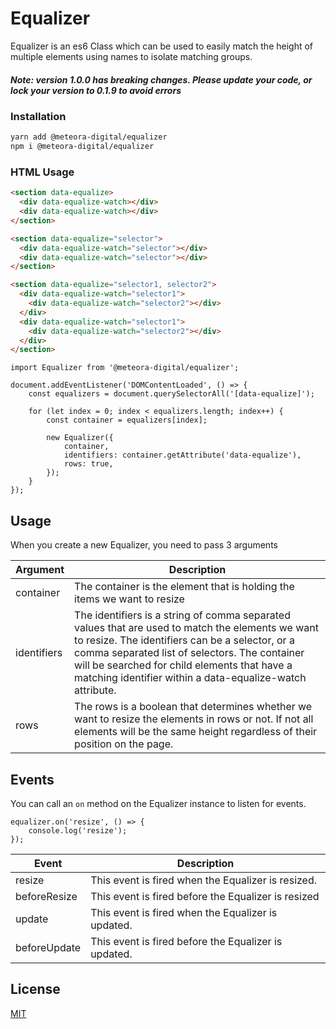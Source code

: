 # Equalizer

Equalizer is an es6 Class which can be used to easily match the height of multiple elements using names to isolate matching groups.

##### Note: version 1.0.0 has breaking changes. Please update your code, or lock your version to 0.1.9 to avoid errors

### Installation

```bash
yarn add @meteora-digital/equalizer
npm i @meteora-digital/equalizer
```

### HTML Usage

```html
<section data-equalize>
  <div data-equalize-watch></div>
  <div data-equalize-watch></div>
</section>
```

```html
<section data-equalize="selector">
  <div data-equalize-watch="selector"></div>
  <div data-equalize-watch="selector"></div>
</section>
```

```html
<section data-equalize="selector1, selector2">
  <div data-equalize-watch="selector1">
    <div data-equalize-watch="selector2"></div>
  </div>
  <div data-equalize-watch="selector1">
    <div data-equalize-watch="selector2"></div>
  </div>
</section>
```

```es6
import Equalizer from '@meteora-digital/equalizer';

document.addEventListener('DOMContentLoaded', () => {
    const equalizers = document.querySelectorAll('[data-equalize]');
    
    for (let index = 0; index < equalizers.length; index++) {
        const container = equalizers[index];

        new Equalizer({
            container,
            identifiers: container.getAttribute('data-equalize'),
            rows: true,
        });
    }
});
```

## Usage

When you create a new Equalizer, you need to pass 3 arguments

| Argument | Description |
|----------|-------------|
| container | The container is the element that is holding the items we want to resize |
| identifiers | The identifiers is a string of comma separated values that are used to match the elements we want to resize. The identifiers can be a selector, or a comma separated list of selectors. The container will be searched for child elements that have a matching identifier within a data-equalize-watch attribute. |
| rows | The rows is a boolean that determines whether we want to resize the elements in rows or not. If not all elements will be the same height regardless of their position on the page. |

## Events

You can call an `on` method on the Equalizer instance to listen for events.

```es6
equalizer.on('resize', () => {
    console.log('resize');
});
```

| Event | Description |
|-------|-------------|
| resize | This event is fired when the Equalizer is resized. |
| beforeResize | This event is fired before the Equalizer is resized |
| update | This event is fired when the Equalizer is updated. |
| beforeUpdate | This event is fired before the Equalizer is updated. |

## License
[MIT](https://choosealicense.com/licenses/mit/)

# 

